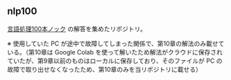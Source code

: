 ## nlp100
[言語処理100本ノック](https://nlp100.github.io/) の解答を集めたリポジトリ。

※ 使用していた PC が途中で故障してしまった関係で、第10章の解法のみ載せている。（第10章は Google Colab を使って解いたため解法がクラウドに保存されていたが、第9章以前のものはローカルに保存しており、そのファイルが PC の故障で取り出せなくなったため、第10章のみを当リポジトリに載せる）
